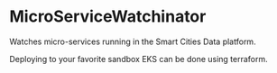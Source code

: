 # MicroServiceWatchinator

Watches micro-services running in the Smart Cities Data platform.

Deploying to your favorite sandbox EKS can be done using terraform.